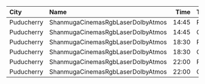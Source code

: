 | City       | Name                              |  Time | Type     | Price | Capacity | Booked |
| :--------- | :-------------------------------- | ----: | :------- | ----: | -------: | -----: |
| Puducherry | ShanmugaCinemasRgbLaserDolbyAtmos | 14:45 | Platinum |  100₹ |      229 |    114 |
| Puducherry | ShanmugaCinemasRgbLaserDolbyAtmos | 14:45 | Gold     |   75₹ |       32 |     16 |
| Puducherry | ShanmugaCinemasRgbLaserDolbyAtmos | 18:30 | Platinum |  100₹ |      229 |    114 |
| Puducherry | ShanmugaCinemasRgbLaserDolbyAtmos | 18:30 | Gold     |   75₹ |       32 |     16 |
| Puducherry | ShanmugaCinemasRgbLaserDolbyAtmos | 22:00 | Platinum |  100₹ |      229 |    118 |
| Puducherry | ShanmugaCinemasRgbLaserDolbyAtmos | 22:00 | Gold     |   75₹ |       32 |     16 |